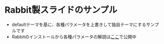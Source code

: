 # Rabbit製スライドのサンプル

- defaultテーマを基に、各種パラメータを上書きして独自テーマにするサンプルです
- Rabbitのインストールから各種パラメータの解説は[ここ](https://qiita.com/imaizume/items/d5d960f22f6d8fd2c2cc)で公開中

